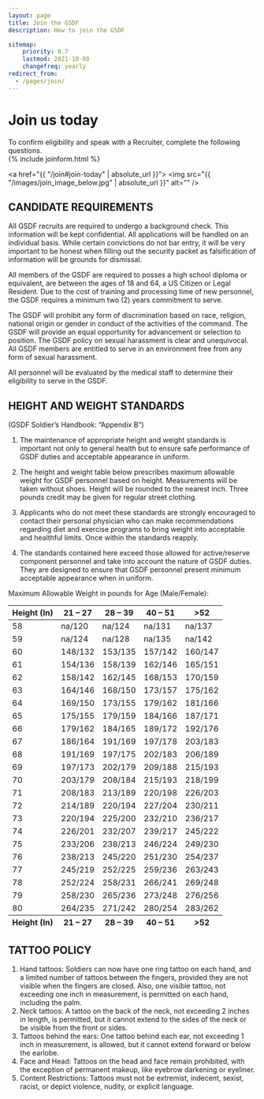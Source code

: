```yaml
---
layout: page
title: Join the GSDF
description: How to join the GSDF

sitemap:
    priority: 0.7
    lastmod: 2021-10-08
    changefreq: yearly
redirect_from:
  - /pages/join/
---
```







# Join us today

<div class="box">
To confirm eligibility and speak with a Recruiter, complete the following questions.  
</div>

<section>
	{% include joinform.html %}
	</section>

<a href="{{ "/join#join-today" | absolute_url }}">
    <span class="image right">
        <img src="{{ "/images/join_image_below.jpg" | absolute_url }}" alt="" />
    </span>
</a>


## CANDIDATE REQUIREMENTS

All GSDF recruits are required to undergo a background check. This information will be kept confidential. All applications will be handled on an individual basis. While certain convictions do not bar entry, it will be very important to be honest when filling out the security packet as falsification of information will be grounds for dismissal.

All members of the GSDF are required to posses a high school diploma or equivalent, are between the ages of 18 and 64, a US Citizen or Legal Resident. Due to the cost of training and processing time of new personnel, the GSDF requires a minimum two (2) years commitment to serve.

The GSDF will prohibit any form of discrimination based on race, religion, national origin or gender in conduct of the activities of the command. The GSDF will provide an equal opportunity for advancement or selection to position. The GSDF policy on sexual harassment is clear and unequivocal. All GSDF members are entitled to serve in an environment free from any form of sexual harassment.

All personnel will be evaluated by the medical staff to determine their eligibility to serve in the GSDF.



## HEIGHT AND WEIGHT STANDARDS

(GSDF Soldier’s Handbook: “Appendix B”)

1. The maintenance of appropriate height and weight standards is important not only to general health but to ensure safe performance of GSDF duties and acceptable appearance in uniform.

2. The height and weight table below prescribes maximum allowable weight for GSDF personnel based on height. Measurements will be taken without shoes. Height will be rounded to the nearest inch. Three pounds credit may be given for regular street clothing.

3. Applicants who do not meet these standards are strongly encouraged to contact their personal physician who can make recommendations regarding diet and exercise programs to bring weight into acceptable and healthful limits.  Once within the standards reapply.  

4. The standards contained here exceed those allowed for active/reserve component personnel and take into account the nature of GSDF duties. They are designed to ensure that GSDF personnel present minimum acceptable appearance when in uniform.

Maximum Allowable Weight in pounds for Age (Male/Female):


 




 






<div class="table-wrapper">
		<table>
			<thead>
				<tr>
					<th>Height (In)</th>
					<th>21 – 27</th>
					<th>28 – 39</th>
                    <th>40 – 51</th>
                    <th>>52</th>
				</tr>
			</thead>
			<tbody>
                 <tr>
					<td>58</td>
                    <td>na/120</td>
					<td>na/124</td>
					<td>na/131</td>
                    <td>na/137</td>
				</tr>
				<tr>  
					<td>59</td>
                    <td>na/124</td>
					<td>na/128</td>
					<td>na/135</td>
                    <td>na/142</td>
				</tr>
                <tr> 
					<td>60</td>
                    <td>148/132</td>
					<td>153/135</td>
					<td>157/142</td>
                    <td>160/147</td>
				</tr>
                <tr>
					<td>61</td>
                    <td>154/136</td>
					<td>158/139</td>
					<td>162/146</td>
                    <td>165/151</td>
				</tr>
                <tr>
					<td>62</td>
                    <td>158/142</td>
					<td>162/145</td>
					<td>168/153</td>
                    <td>170/159</td>
				</tr>
                <tr>
					<td>63</td>
                    <td>164/146</td>
					<td>168/150</td>
					<td>173/157</td>
                    <td>175/162</td>
				</tr>
                <tr>
					<td>64</td>
                    <td>169/150</td>
					<td>173/155</td>
					<td>179/162</td>
                    <td>181/166</td>
				</tr>
                <tr>
					<td>65</td>
                    <td>175/155</td>
					<td>179/159</td>
					<td>184/166</td>
                    <td>187/171</td>
				</tr>
                <tr>
					<td>66</td>
                    <td>179/162</td>
					<td>184/165</td>
					<td>189/172</td>
                    <td>192/176</td>
				</tr>
                <tr>  	 	 	 	  
					<td>67</td>
                    <td>186/164</td>
					<td>191/169</td>
					<td>197/178</td>
                    <td>203/183</td>
				</tr>
                <tr>  	 	 	 	  
					<td>68</td>
                    <td>191/169</td>
					<td>197/175</td>
					<td>202/183</td>
                    <td>206/189</td>
				</tr>
                <tr>  	 	 	 	  
					<td>69</td>
                    <td>197/173</td>
					<td>202/179</td>
					<td>209/188</td>
                    <td>215/193</td>
				</tr> 
                <tr>   	 	 	 	  
					<td>70</td>
                    <td>203/179</td>
					<td>208/184</td>
					<td>215/193</td>
                    <td>218/199</td>
				</tr>
				<tr>   	 	 	 	 
					<td>71</td>
                    <td>208/183</td>
					<td>213/189</td>
					<td>220/198</td>
                    <td>226/203</td>
				</tr>
                <tr>  	 	 	 	
					<td>72</td>
                    <td>214/189</td>
					<td>220/194</td>
					<td>227/204</td>
                    <td>230/211</td>
				</tr>
                <tr>  	 	 	 	  
					<td>73</td>
                    <td>220/194</td>
					<td>225/200</td>
					<td>232/210</td>
                    <td>236/217</td>
				</tr>
                <tr>  	 	 	 	  
					<td>74</td>
                    <td>226/201</td>
					<td>232/207</td>
					<td>239/217</td>
                    <td>245/222</td>
				</tr>
                <tr>   	 	 	 	   	 	  
					<td>75</td>
                    <td>233/206</td>
					<td>238/213</td>
					<td>246/224</td>
                    <td>249/230</td>
				</tr>
				<tr>    	 	 	  	 	 	 
					<td>76</td>
                    <td>238/213</td>
					<td>245/220</td>
					<td>251/230</td>
                    <td>254/237</td>
				</tr>
                <tr>  	 	 	 	   	 	 	 	
					<td>77</td>
                    <td>245/219</td>
					<td>252/225</td>
					<td>259/236</td>
                    <td>263/243</td>
				</tr>
                <tr>  	 	 	 	 	 	   	 	  
					<td>78</td>
                    <td>252/224</td>
					<td>258/231</td>
					<td>266/241</td>
                    <td>269/248</td>
				</tr>
                <tr>  	  	 	 	 	  	 	 	  
					<td>79</td>
                    <td>258/230</td>
					<td>265/236</td>
					<td>273/248</td>
                    <td>276/256</td>
				</tr>
                <tr>  	   	 	 	 	 	 	 	 	  	 	 	  
					<td>80</td>
                    <td>264/235</td>
					<td>271/242</td>
					<td>280/254</td>
                    <td>283/262</td>
				</tr>
			</tbody>
			<tfoot>
				<tr>
					<th>Height (In)</th>
					<th>21 – 27</th>
					<th>28 – 39</th>
                    <th>40 – 51</th>
                    <th>>52</th>
				</tr>
			</tfoot>
		</table>
	</div>

## TATTOO POLICY

1. Hand tattoos:
Soldiers can now have one ring tattoo on each hand, and a limited number of tattoos between the fingers, provided they are not visible when the fingers are closed. Also, one visible tattoo, not exceeding one inch in measurement, is permitted on each hand, including the palm.
2. Neck tattoos:
A tattoo on the back of the neck, not exceeding 2 inches in length, is permitted, but it cannot extend to the sides of the neck or be visible from the front or sides.
3. Tattoos behind the ears:
One tattoo behind each ear, not exceeding 1 inch in measurement, is allowed, but it cannot extend forward or below the earlobe.
4. Face and Head:
Tattoos on the head and face remain prohibited, with the exception of permanent makeup, like eyebrow darkening or eyeliner.
5. Content Restrictions:
Tattoos must not be extremist, indecent, sexist, racist, or depict violence, nudity, or explicit language.
     	
 